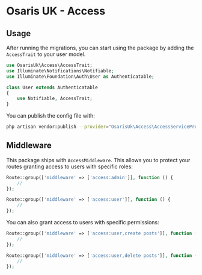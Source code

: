 # Osaris UK - Access

## Usage

After running the migrations, you can start using the package by adding the `AccessTrait` to your user model.

```php
use OsarisUk\Access\AccessTrait;
use Illuminate\Notifications\Notifiable;
use Illuminate\Foundation\Auth\User as Authenticatable;

class User extends Authenticatable
{
    use Notifiable, AccessTrait;
}
```

You can publish the config file with:

```bash
php artisan vendor:publish --provider="OsarisUk\Access\AccessServiceProvider" --tag="config"
```

## Middleware

This package ships with `AccessMiddleware`.  This allows you to protect your routes granting access to users with specific roles:

```php
Route::group(['middleware' => ['access:admin']], function () {
    //
});

Route::group(['middleware' => ['access:user']], function () {
    //
});
```

You can also grant access to users with specific permissions:

```php
Route::group(['middleware' => ['access:user,create posts']], function () {
    //
});

Route::group(['middleware' => ['access:user,delete posts']], function () {
    //
});
```